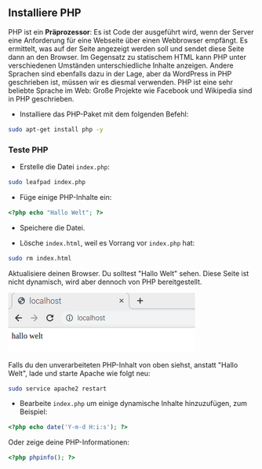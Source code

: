 ## Installiere PHP

PHP ist ein **Präprozessor**: Es ist Code der ausgeführt wird, wenn der Server eine Anforderung für eine Webseite über einen Webbrowser empfängt. Es ermittelt, was auf der Seite angezeigt werden soll und sendet diese Seite dann an den Browser. Im Gegensatz zu statischem HTML kann PHP unter verschiedenen Umständen unterschiedliche Inhalte anzeigen. Andere Sprachen sind ebenfalls dazu in der Lage, aber da WordPress in PHP geschrieben ist, müssen wir es diesmal verwenden. PHP ist eine sehr beliebte Sprache im Web: Große Projekte wie Facebook und Wikipedia sind in PHP geschrieben.

+ Installiere das PHP-Paket mit dem folgenden Befehl:

```bash
sudo apt-get install php -y
```

### Teste PHP

+ Erstelle die Datei `index.php`:

```bash
sudo leafpad index.php
```

+ Füge einige PHP-Inhalte ein:

```php
<?php echo "Hallo Welt"; ?>
```

+ Speichere die Datei.

+ Lösche `index.html`, weil es Vorrang vor `index.php` hat:

```bash
sudo rm index.html
```

Aktualisiere deinen Browser. Du solltest "Hallo Welt" sehen. Diese Seite ist nicht dynamisch, wird aber dennoch von PHP bereitgestellt.

![Hallo Welt](images/apache-hello-world.png)

Falls du den unverarbeiteten PHP-Inhalt von oben siehst, anstatt "Hallo Welt", lade und starte Apache wie folgt neu:

```bash
sudo service apache2 restart
```

+ Bearbeite `index.php` um einige dynamische Inhalte hinzuzufügen, zum Beispiel:

```php
<?php echo date('Y-m-d H:i:s'); ?>
```

Oder zeige deine PHP-Informationen:

```php
<?php phpinfo(); ?>
```
